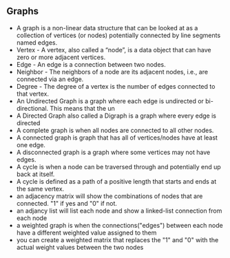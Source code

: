 ## Graphs
- A graph is a non-linear data structure that can be looked at as a collection of vertices (or nodes) potentially connected by line segments named edges.
- Vertex - A vertex, also called a “node”, is a data object that can have zero or more adjacent vertices.
- Edge - An edge is a connection between two nodes.
- Neighbor - The neighbors of a node are its adjacent nodes, i.e., are connected via an edge.
- Degree - The degree of a vertex is the number of edges connected to that vertex.
- An Undirected Graph is a graph where each edge is undirected or bi-directional. This means that the un
- A Directed Graph also called a Digraph is a graph where every edge is directed
- A complete graph is when all nodes are connected to all other nodes.
- A connected graph is graph that has all of vertices/nodes have at least one edge.
- A disconnected graph is a graph where some vertices may not have edges.
- A cycle is when a node can be traversed through and potentially end up back at itself.
- A cycle is defined as a path of a positive length that starts and ends at the same vertex.
- an adjacency matrix will show the combinations of nodes that are connected. "1" if yes and "0" if not.
- an adjancy list will list each node and show a linked-list connection from each node
- a weighted graph is when the connections("edges") between each node have a different weighted value assigned to them
- you can create a weighted matrix that replaces the "1" and "0" with the actual weight values between the two nodes
